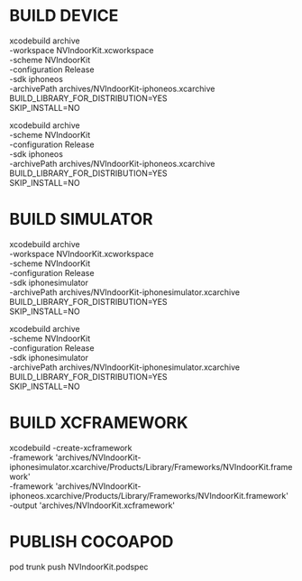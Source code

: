 #  BUILD DEVICE

xcodebuild archive \
-workspace NVIndoorKit.xcworkspace \
-scheme NVIndoorKit \
-configuration Release \
-sdk iphoneos \
-archivePath archives/NVIndoorKit-iphoneos.xcarchive \
BUILD_LIBRARY_FOR_DISTRIBUTION=YES \
SKIP_INSTALL=NO

xcodebuild archive \
-scheme NVIndoorKit \
-configuration Release \
-sdk iphoneos \
-archivePath archives/NVIndoorKit-iphoneos.xcarchive \
BUILD_LIBRARY_FOR_DISTRIBUTION=YES \
SKIP_INSTALL=NO

#  BUILD SIMULATOR

xcodebuild archive \
-workspace NVIndoorKit.xcworkspace \
-scheme NVIndoorKit \
-configuration Release \
-sdk iphonesimulator \
-archivePath archives/NVIndoorKit-iphonesimulator.xcarchive \
BUILD_LIBRARY_FOR_DISTRIBUTION=YES \
SKIP_INSTALL=NO

xcodebuild archive \
-scheme NVIndoorKit \
-configuration Release \
-sdk iphonesimulator \
-archivePath archives/NVIndoorKit-iphonesimulator.xcarchive \
BUILD_LIBRARY_FOR_DISTRIBUTION=YES \
SKIP_INSTALL=NO

#  BUILD XCFRAMEWORK

xcodebuild -create-xcframework \
-framework 'archives/NVIndoorKit-iphonesimulator.xcarchive/Products/Library/Frameworks/NVIndoorKit.framework' \
-framework 'archives/NVIndoorKit-iphoneos.xcarchive/Products/Library/Frameworks/NVIndoorKit.framework' \
-output 'archives/NVIndoorKit.xcframework'

#  PUBLISH COCOAPOD

pod trunk push NVIndoorKit.podspec
